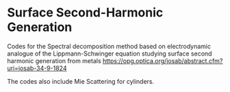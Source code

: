 # Surface Second-Harmonic Generation
Codes for the Spectral decomposition method based on electrodynamic analogue of the
Lippmann-Schwinger equation studying surface second harmonic generation from metals <https://opg.optica.org/josab/abstract.cfm?uri=josab-34-9-1824>

The codes also include Mie Scattering for cylinders.
